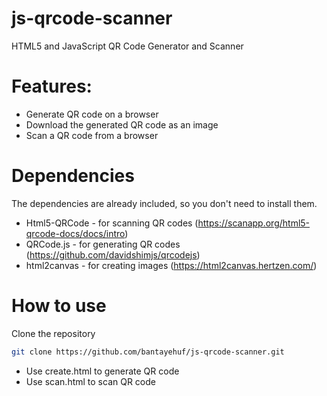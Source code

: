 # js-qrcode-scanner
HTML5 and JavaScript QR Code Generator and Scanner


# Features:
- Generate QR code on a browser
- Download the generated QR code as an image
- Scan a QR code from a browser


# Dependencies
The dependencies are already included, so you don't need to install them.
- Html5-QRCode - for scanning QR codes (https://scanapp.org/html5-qrcode-docs/docs/intro)
- QRCode.js - for generating QR codes (https://github.com/davidshimjs/qrcodejs)
- html2canvas - for creating images (https://html2canvas.hertzen.com/)


# How to use
Clone the repository 
```sh
git clone https://github.com/bantayehuf/js-qrcode-scanner.git
```
- Use create.html to generate QR code
- Use scan.html to scan QR code